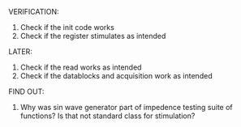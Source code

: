 VERIFICATION:

1. Check if the init code works
2. Check if the register stimulates as intended

LATER:

1. Check if the read works as intended
2. Check if the datablocks and acquisition work as intended

FIND OUT:

1. Why was sin wave generator part of impedence testing suite of functions? Is that not standard class for stimulation?